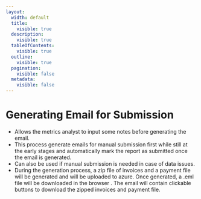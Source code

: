 ```yaml
---
layout:
  width: default
  title:
    visible: true
  description:
    visible: true
  tableOfContents:
    visible: true
  outline:
    visible: true
  pagination:
    visible: false
  metadata:
    visible: false
---
```


# Generating Email for Submission

* Allows the metrics analyst to input some notes before generating the email.
* This process generate emails for manual submission first while still at the early stages and automatically mark the report as submitted once the email is generated.
* Can also be used if manual submission is needed in case of data issues.
* During the generation process, a zip file of invoices and a payment file will be generated and will be uploaded to azure. Once generated, a .eml file will be downloaded in the browser . The email will contain clickable buttons to download the zipped invoices and payment file.
